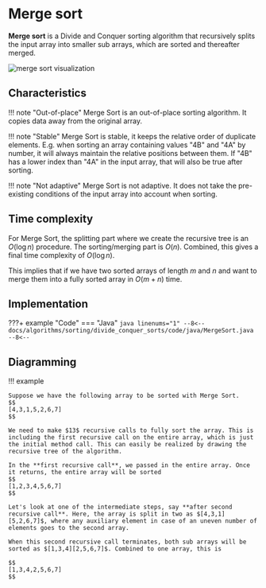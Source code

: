 # Merge sort

**Merge sort** is a Divide and Conquer sorting algorithm that recursively splits the input array into smaller sub arrays, which are sorted and thereafter merged.

![merge sort visualization](/algorithms/media/mergesort_visualization.png)

## Characteristics

!!! note "Out-of-place"
    Merge Sort is an out-of-place sorting algorithm. It copies data away from the original array.

!!! note "Stable"
    Merge Sort is stable, it keeps the relative order of duplicate elements. E.g. when sorting an array containing values "4B" and "4A" by number, it will always maintain the relative positions between them. If "4B" has a lower index than "4A" in the input array, that will also be true after sorting.

!!! note "Not adaptive"
    Merge Sort is not adaptive. It does not take the pre-existing conditions of the input array into account when sorting.

## Time complexity

For Merge Sort, the splitting part where we create the recursive tree is an $O(\log n)$ procedure. The sorting/merging part is $O(n)$. Combined, this gives a final time complexity of $O(\log n)$.

This implies that if we have two sorted arrays of length $m$ and $n$ and want to merge them into a fully sorted array in $O(m+n)$ time.

## Implementation

???+ example "Code"
    === "Java"
        ```java linenums="1"
        --8<--
        docs/algorithms/sorting/divide_conquer_sorts/code/java/MergeSort.java
        --8<--
        ```

## Diagramming

!!! example

    Suppose we have the following array to be sorted with Merge Sort.
    $$
    [4,3,1,5,2,6,7]
    $$

    We need to make $13$ recursive calls to fully sort the array. This is including the first recursive call on the entire array, which is just the initial method call. This can easily be realized by drawing the recursive tree of the algorithm.

    In the **first recursive call**, we passed in the entire array. Once it returns, the entire array will be sorted
    $$
    [1,2,3,4,5,6,7]
    $$

    Let's look at one of the intermediate steps, say **after second recursive call**. Here, the array is split in two as $[4,3,1][5,2,6,7]$, where any auxiliary element in case of an uneven number of elements goes to the second array.

    When this second recursive call terminates, both sub arrays will be sorted as $[1,3,4][2,5,6,7]$. Combined to one array, this is

    $$
    [1,3,4,2,5,6,7]
    $$
